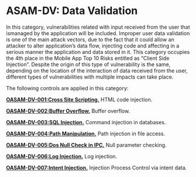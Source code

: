 
# ASAM-DV: Data Validation

In this category, vulnerabilities related with input received from the user that ismanaged by the application will be included. Improper user data validation is one of the main attack vectors, due to the fact that it could allow an attacker to alter application’s data flow, injecting code and affecting in a serious manner the application and data stored in it. This category occupies the 4th place in the Mobile App Top 10 Risks entitled as “Client Side Injection”. Despite the origin of this type of vulnerability is the same, depending on the location of the interaction of data received from the user, different types of vulnerabilities with multiple impacts can take place.

The following controls are applied in this category:

**[OASAM-DV-001:Cross Site Scripting.](https://github.com/b66l/OASAM/blob/master/oasam-dv-data-validation/oasam-dv-001-cross-site-scripting.md)** HTML code injection.

**[OASAM-DV-002:Buffer Overflow.](https://github.com/b66l/OASAM/blob/master/oasam-dv-data-validation/oasam-dv-002-buffer-overflow.md)** Buffer overflow.

**[OASAM-DV-003:SQL Injection.](https://github.com/b66l/OASAM/blob/master/oasam-dv-data-validation/oasam-dv-003-sql-injection.md)** Command injection in databases.

**[OASAM-DV-004:Path Manipulation.](https://github.com/b66l/OASAM/blob/master/oasam-dv-data-validation/oasam-dv-004-path-manipulation.md)** Path injection in file access.

**[OASAM-DV-005:Dos Null Check in IPC.](https://github.com/b66l/OASAM/blob/master/oasam-dv-data-validation/oasam-dv-005-dos-null-check-in-ipc.md)** Null parameter checking.

**[OASAM-DV-006:Log Injection.](https://github.com/b66l/OASAM/blob/master/oasam-dv-data-validation/oasam-dv-006-log-injection.md)** Log injection.

**[OASAM-DV-007:Intent Injection.](https://github.com/b66l/OASAM/blob/master/oasam-dv-data-validation/oasam-dv-007-intent-injection.md)** Injection Process Control via intent data.
